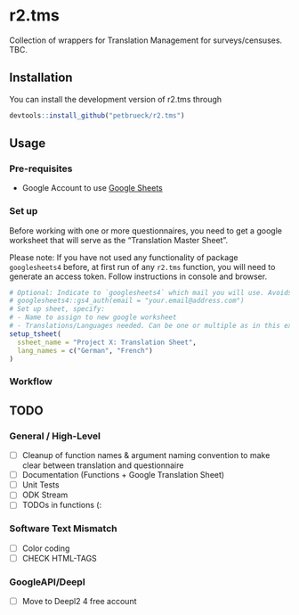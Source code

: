 
# r2.tms

<!-- badges: start -->
<!-- badges: end -->

Collection of wrappers for Translation Management for surveys/censuses.
TBC.

## Installation

You can install the development version of r2.tms through

``` r
devtools::install_github("petbrueck/r2.tms")
```

## Usage

### Pre-requisites

- Google Account to use [Google
  Sheets](https://www.google.com/sheets/about/)

### Set up

Before working with one or more questionnaires, you need to get a google
worksheet that will serve as the “Translation Master Sheet”.

Please note: If you have not used any functionality of package
`googlesheets4` before, at first run of any `r2.tms` function, you will
need to generate an access token. Follow instructions in console and
browser.

``` r
# Optional: Indicate to `googlesheets4` which mail you will use. Avoids selecting pre-authorised account manually.
# googlesheets4::gs4_auth(email = "your.email@address.com")
# Set up sheet, specify:
# - Name to assign to new google worksheet
# - Translations/Languages needed. Can be one or multiple as in this example. Needs to be ISO 639-1 name.
setup_tsheet(
  ssheet_name = "Project X: Translation Sheet",
  lang_names = c("German", "French")
)
```

### Workflow

## TODO

### General / High-Level

- [ ] Cleanup of function names & argument naming convention to make
  clear between translation and questionnaire
- [ ] Documentation (Functions + Google Translation Sheet)
- [ ] Unit Tests
- [ ] ODK Stream
- [ ] TODOs in functions (:

### Software Text Mismatch

- [ ] Color coding
- [ ] CHECK HTML-TAGS

### GoogleAPI/Deepl

- [ ] Move to Deepl2 4 free account
